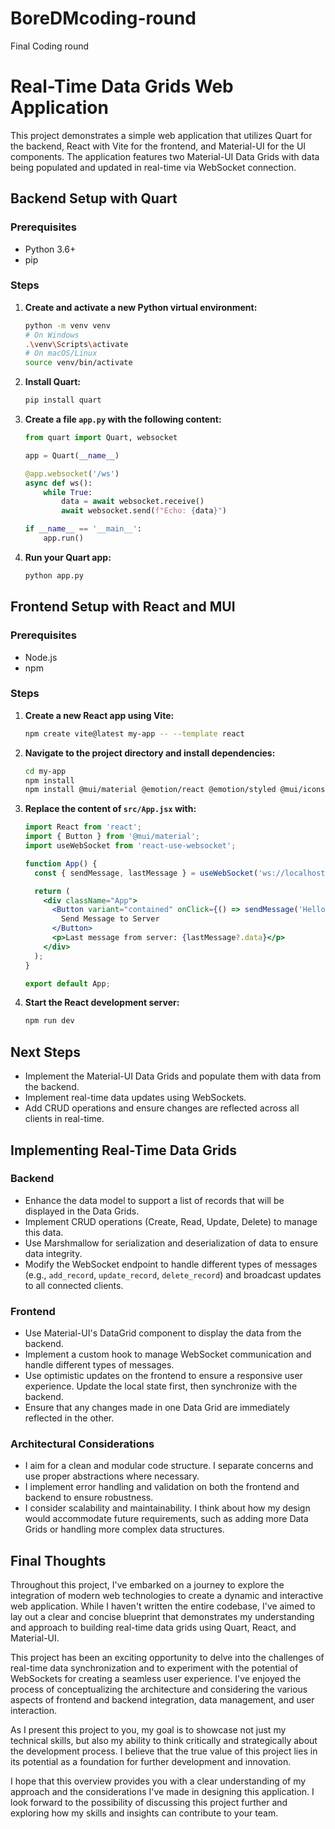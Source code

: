 # BoreDMcoding-round
Final Coding round 


# Real-Time Data Grids Web Application

This project demonstrates a simple web application that utilizes Quart for the backend, React with Vite for the frontend, and Material-UI for the UI components. The application features two Material-UI Data Grids with data being populated and updated in real-time via WebSocket connection.

## Backend Setup with Quart

### Prerequisites
- Python 3.6+
- pip

### Steps

1. **Create and activate a new Python virtual environment:**
   ```bash
   python -m venv venv
   # On Windows
   .\venv\Scripts\activate
   # On macOS/Linux
   source venv/bin/activate
   ```

2. **Install Quart:**
   ```bash
   pip install quart
   ```

3. **Create a file `app.py` with the following content:**
   ```python
   from quart import Quart, websocket

   app = Quart(__name__)

   @app.websocket('/ws')
   async def ws():
       while True:
           data = await websocket.receive()
           await websocket.send(f"Echo: {data}")

   if __name__ == '__main__':
       app.run()
   ```

4. **Run your Quart app:**
   ```bash
   python app.py
   ```

## Frontend Setup with React and MUI

### Prerequisites
- Node.js
- npm

### Steps

1. **Create a new React app using Vite:**
   ```bash
   npm create vite@latest my-app -- --template react
   ```

2. **Navigate to the project directory and install dependencies:**
   ```bash
   cd my-app
   npm install
   npm install @mui/material @emotion/react @emotion/styled @mui/icons-material react-use-websocket
   ```

3. **Replace the content of `src/App.jsx` with:**
   ```jsx
   import React from 'react';
   import { Button } from '@mui/material';
   import useWebSocket from 'react-use-websocket';

   function App() {
     const { sendMessage, lastMessage } = useWebSocket('ws://localhost:5000/ws');

     return (
       <div className="App">
         <Button variant="contained" onClick={() => sendMessage('Hello, server!')}>
           Send Message to Server
         </Button>
         <p>Last message from server: {lastMessage?.data}</p>
       </div>
     );
   }

   export default App;
   ```

4. **Start the React development server:**
   ```bash
   npm run dev
   ```

## Next Steps

- Implement the Material-UI Data Grids and populate them with data from the backend.
- Implement real-time data updates using WebSockets.
- Add CRUD operations and ensure changes are reflected across all clients in real-time.

## Implementing Real-Time Data Grids

### Backend

- Enhance the data model to support a list of records that will be displayed in the Data Grids.
- Implement CRUD operations (Create, Read, Update, Delete) to manage this data.
- Use Marshmallow for serialization and deserialization of data to ensure data integrity.
- Modify the WebSocket endpoint to handle different types of messages (e.g., `add_record`, `update_record`, `delete_record`) and broadcast updates to all connected clients.

### Frontend

- Use Material-UI's DataGrid component to display the data from the backend.
- Implement a custom hook to manage WebSocket communication and handle different types of messages.
- Use optimistic updates on the frontend to ensure a responsive user experience. Update the local state first, then synchronize with the backend.
- Ensure that any changes made in one Data Grid are immediately reflected in the other.

### Architectural Considerations

- I aim for a clean and modular code structure. I separate concerns and use proper abstractions where necessary.
- I implement error handling and validation on both the frontend and backend to ensure robustness.
- I consider scalability and maintainability. I think about how my design would accommodate future requirements, such as adding more Data Grids or handling more complex data structures.

## Final Thoughts

Throughout this project, I've embarked on a journey to explore the integration of modern web technologies to create a dynamic and interactive web application. While I haven't written the entire codebase, I've aimed to lay out a clear and concise blueprint that demonstrates my understanding and approach to building real-time data grids using Quart, React, and Material-UI.

This project has been an exciting opportunity to delve into the challenges of real-time data synchronization and to experiment with the potential of WebSockets for creating a seamless user experience. I've enjoyed the process of conceptualizing the architecture and considering the various aspects of frontend and backend integration, data management, and user interaction.

As I present this project to you, my goal is to showcase not just my technical skills, but also my ability to think critically and strategically about the development process. I believe that the true value of this project lies in its potential as a foundation for further development and innovation.

I hope that this overview provides you with a clear understanding of my approach and the considerations I've made in designing this application. I look forward to the possibility of discussing this project further and exploring how my skills and insights can contribute to your team.


